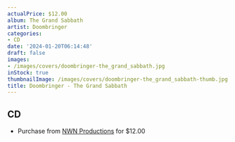 ```yaml
---
actualPrice: $12.00
album: The Grand Sabbath
artist: Doombringer
categories:
- CD
date: '2024-01-20T06:14:48'
draft: false
images:
- /images/covers/doombringer-the_grand_sabbath.jpg
inStock: true
thumbnailImage: /images/covers/doombringer-the_grand_sabbath-thumb.jpg
title: Doombringer - The Grand Sabbath
---
```


## CD
* Purchase from [NWN Productions](http://shop.nwnprod.com/index.php?route=product/product&path=93&product_id=45786&sort=pd.name&order=ASC) for $12.00
